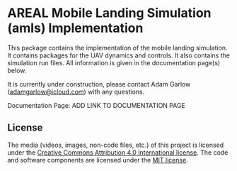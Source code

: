 # AREAL Mobile Landing Simulation (amls) Implementation

This package contains the implementation of the mobile landing simulation. It contains packages for the UAV dynamics and controls. It also contains the simulation run files. All information is given in the documentation page(s) below.

It is currently under construction, please contact Adam Garlow (adamgarlow@icloud.com) with any questions.

Documentation Page: ADD LINK TO DOCUMENTATION PAGE

## License

The media (videos, images, non-code files, etc.) of this project is licensed under the [Creative Commons Attribution 4.0 International license](LICENSE.CC.md). The code and software components are licensed under the [MIT license](LICENSE.md).
